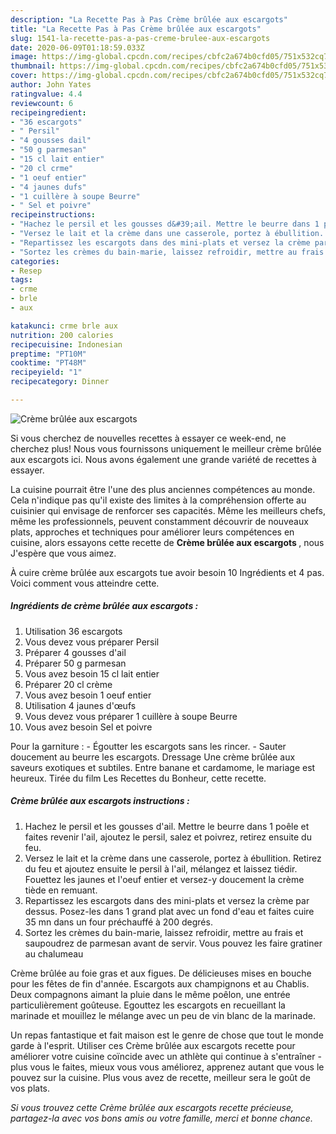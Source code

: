 ```yaml
---
description: "La Recette Pas à Pas Crème brûlée aux escargots"
title: "La Recette Pas à Pas Crème brûlée aux escargots"
slug: 1541-la-recette-pas-a-pas-creme-brulee-aux-escargots
date: 2020-06-09T01:18:59.033Z
image: https://img-global.cpcdn.com/recipes/cbfc2a674b0cfd05/751x532cq70/creme-brulee-aux-escargots-photo-principale-de-la-recette.jpg
thumbnail: https://img-global.cpcdn.com/recipes/cbfc2a674b0cfd05/751x532cq70/creme-brulee-aux-escargots-photo-principale-de-la-recette.jpg
cover: https://img-global.cpcdn.com/recipes/cbfc2a674b0cfd05/751x532cq70/creme-brulee-aux-escargots-photo-principale-de-la-recette.jpg
author: John Yates
ratingvalue: 4.4
reviewcount: 6
recipeingredient:
- "36 escargots"
- " Persil"
- "4 gousses dail"
- "50 g parmesan"
- "15 cl lait entier"
- "20 cl crme"
- "1 oeuf entier"
- "4 jaunes dufs"
- "1 cuillère à soupe Beurre"
- " Sel et poivre"
recipeinstructions:
- "Hachez le persil et les gousses d&#39;ail. Mettre le beurre dans 1 poêle et faites revenir l&#39;ail, ajoutez le persil, salez et poivrez, retirez ensuite du feu."
- "Versez le lait et la crème dans une casserole, portez à ébullition. Retirez du feu et ajoutez ensuite le persil à l&#39;ail, mélangez et laissez tiédir. Fouettez les jaunes et l&#39;oeuf entier et versez-y doucement la crème tiède en remuant."
- "Repartissez les escargots dans des mini-plats et versez la crème par dessus. Posez-les dans 1 grand plat avec un fond d&#39;eau et faites cuire 35 mn dans un four préchauffé à 200 degrés."
- "Sortez les crèmes du bain-marie, laissez refroidir, mettre au frais et saupoudrez de parmesan avant de servir. Vous pouvez les faire gratiner au chalumeau"
categories:
- Resep
tags:
- crme
- brle
- aux

katakunci: crme brle aux 
nutrition: 200 calories
recipecuisine: Indonesian
preptime: "PT10M"
cooktime: "PT48M"
recipeyield: "1"
recipecategory: Dinner

---
```



![Crème brûlée aux escargots](https://img-global.cpcdn.com/recipes/cbfc2a674b0cfd05/751x532cq70/creme-brulee-aux-escargots-photo-principale-de-la-recette.jpg)

Si vous cherchez de nouvelles recettes à essayer ce week-end, ne cherchez plus! Nous vous fournissons uniquement le meilleur crème brûlée aux escargots ici. Nous avons également une grande variété de recettes à essayer.

La cuisine pourrait être l'une des plus anciennes compétences au monde. Cela n'indique pas qu'il existe des limites à la compréhension offerte au cuisinier qui envisage de renforcer ses capacités. Même les meilleurs chefs, même les professionnels, peuvent constamment découvrir de nouveaux plats, approches et techniques pour améliorer leurs compétences en cuisine, alors essayons cette recette de <strong> Crème brûlée aux escargots </strong>, nous J'espère que vous aimez.

<!--inarticleads1-->

À cuire crème brûlée aux escargots tue avoir besoin 10 Ingrédients et 4 pas. Voici comment vous atteindre cette.

##### Ingrédients de crème brûlée aux escargots :

1. Utilisation 36 escargots
1. Vous devez vous préparer  Persil
1. Préparer 4 gousses d&#39;ail
1. Préparer 50 g parmesan
1. Vous avez besoin 15 cl lait entier
1. Préparer 20 cl crème
1. Vous avez besoin 1 oeuf entier
1. Utilisation 4 jaunes d&#39;œufs
1. Vous devez vous préparer 1 cuillère à soupe Beurre
1. Vous avez besoin  Sel et poivre


Pour la garniture : - Égoutter les escargots sans les rincer. - Sauter doucement au beurre les escargots. Dressage  Une crème brûlée aux saveurs exotiques et subtiles. Entre banane et cardamome, le mariage est heureux. Tirée du film Les Recettes du Bonheur, cette recette. 

<!--inarticleads2-->

##### Crème brûlée aux escargots instructions :

1. Hachez le persil et les gousses d&#39;ail. Mettre le beurre dans 1 poêle et faites revenir l&#39;ail, ajoutez le persil, salez et poivrez, retirez ensuite du feu.
1. Versez le lait et la crème dans une casserole, portez à ébullition. Retirez du feu et ajoutez ensuite le persil à l&#39;ail, mélangez et laissez tiédir. Fouettez les jaunes et l&#39;oeuf entier et versez-y doucement la crème tiède en remuant.
1. Repartissez les escargots dans des mini-plats et versez la crème par dessus. Posez-les dans 1 grand plat avec un fond d&#39;eau et faites cuire 35 mn dans un four préchauffé à 200 degrés.
1. Sortez les crèmes du bain-marie, laissez refroidir, mettre au frais et saupoudrez de parmesan avant de servir. Vous pouvez les faire gratiner au chalumeau


Crème brûlée au foie gras et aux figues. De délicieuses mises en bouche pour les fêtes de fin d&#39;année. Escargots aux champignons et au Chablis. Deux compagnons aimant la pluie dans le même poêlon, une entrée particulièrement goûteuse. Egouttez les escargots en recueillant la marinade et mouillez le mélange avec un peu de vin blanc de la marinade. 

<!--inarticleads1-->

<p>
Un repas fantastique et fait maison est le genre de chose que tout le monde garde à l'esprit. Utiliser ces Crème brûlée aux escargots recette pour améliorer votre cuisine coïncide avec un athlète qui continue à s'entraîner - plus vous le faites, mieux vous vous améliorez, apprenez autant que vous le pouvez sur la cuisine. Plus vous avez de recette, meilleur sera le goût de vos plats.
</p>

<p>
<i>Si vous trouvez cette Crème brûlée aux escargots recette précieuse, partagez-la avec vos bons amis ou votre famille, merci et bonne chance.</i>
</p>
